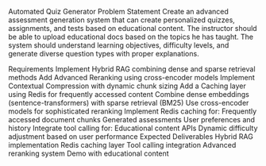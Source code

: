 Automated Quiz Generator
Problem Statement
Create an advanced assessment generation system that can create personalized quizzes, assignments, and tests based on educational content. The instructor should be able to upload educational docs based on the topics he has taught. The system should understand learning objectives, difficulty levels, and generate diverse question types with proper explanations.

Requirements
Implement Hybrid RAG combining dense and sparse retrieval methods
Add Advanced Reranking using cross-encoder models
Implement Contextual Compression with dynamic chunk sizing
Add a Caching layer using Redis for frequently accessed content
Combine dense embeddings (sentence-transformers) with sparse retrieval (BM25)
Use cross-encoder models for sophisticated reranking
Implement Redis caching for:
Frequently accessed document chunks
Generated assessments
User preferences and history
Integrate tool calling for: Educational content APIs
Dynamic difficulty adjustment based on user performance
Expected Deliverables
Hybrid RAG implementation
Redis caching layer
Tool calling integration
Advanced reranking system
Demo with educational content